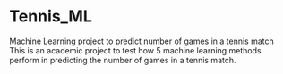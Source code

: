 # Tennis_ML
Machine Learning project to predict number of games in a tennis match
This is an academic project to test how 5 machine learning methods perform in predicting the number of games in a tennis match.
